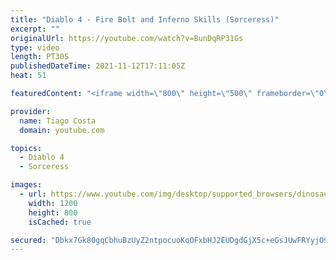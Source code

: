 ```yaml
---
title: "Diablo 4 - Fire Bolt and Inferno Skills (Sorceress)"
excerpt: ""
originalUrl: https://youtube.com/watch?v=BunDqRP31Gs
type: video
length: PT30S
publishedDateTime: 2021-11-12T17:11:05Z
heat: 51

featuredContent: "<iframe width=\"800\" height=\"500\" frameborder=\"0\" src=\"https://www.youtube.com/embed/BunDqRP31Gs\" allow=\"accelerometer; autoplay; encrypted-media; gyroscope; picture-in-picture\" allowfullscreen></iframe>"

provider:
  name: Tiago Costa
  domain: youtube.com

topics:
  - Diablo 4
  - Sorceress

images:
  - url: https://www.youtube.com/img/desktop/supported_browsers/dinosaur.png
    width: 1200
    height: 800
    isCached: true

secured: "Dbkx7Gk80gqCbhuBzUyZ2ntpocuoKoOFxbHJ2EUDgdGjX5c+eGsJUwFRYyjO96s7JOGGQbe0nAVVffvgYZgam8pL7ImKXocaJaUZpeIgERSS/ORqUvrYleJRvXd9BavBO9BVfGTD7DPiie+uQ10bbVfR8cGs9CBpahzHnt7D0rHWOWGZ67Ae+BFxbbUXnHf88TSZR1H/P6/1FGbxkYFIWhXIqrpedR7TdL4FFZncVmqwOvmui87TwXx8fHGLdkDD8S9YOHjhesBQzwP9qDdPMPutC0a13WOE2xCTy51Dm8/HveuuZM5MskvIwrEZzNepGVz/qBJmcfkACBTQ8BM6NSzY4qX4Om2dezQJu08cMnGlzZhUbgjE44Uwz6M+NgqHXdeITyBMgqw8Nm280dDiMoyO5vI9DRrQJngNO17BAUY=;+o0Yqa6i3x0uNTbp1wh15A=="
---
```


